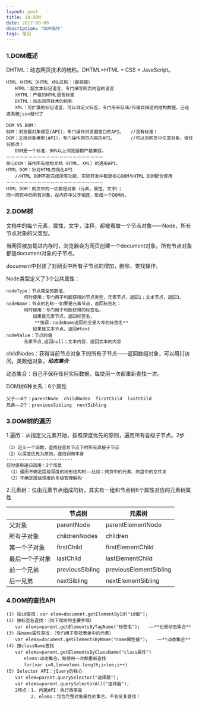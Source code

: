 ```yaml
---
layout: post
title: 14.DOM
date: 2017-09-09
description: "DOM操作"
tags: 笔记   
---
```


### 1.DOM概述
DHTML：动态网页技术的统称。DHTML=HTML + CSS + JavaScript。

```
HTML XHTML DHTML XML区别：（鄙视题）
　　HTML：超文本标记语言，专门编写网页内容的语言
　　XHTML：严格的HTML语言标准
　　DHTML：动态网页技术的统称
　　XML：可扩展的标记语言，可以自定义标签，专门用来存储/传输自描述的结构数据，已经逐渐被json替代了
```
```
DOM VS BOM：
BOM：浏览器对象模型(API)，专门操作浏览器窗口的API。　　//没有标准！
DOM：文档对象模型(API)，专门操作网页内容的API。　　　　//可以对网页中任意对象，做任何修改！
　　DOM是一个标准，90%以上浏览器都严格兼容。
－－－－－－－－－－－－－－－－－－－－－－
核心DOM：操作所有结构文档（HTML、XML）的通用API。
HTML DOM：针对HTML的简化API
　　//HTML DOM不能完成所有功能，实际开发中都是核心DOM与HTML DOM配合使用
－－－－－－－－－－－－－－－－－－－－－－
HTML DOM：网页中的一切都是对象（元素，属性，文字）；
同一网页中的所有对象，在内存中父子相连，形成一个DOM树。

```

### 2.DOM树

文档中的每个元素，属性，文字，注释，都被看做一个节点对象——Node，所有节点对象的父类型。

当网页被加载进内存时，浏览器会为网页创建一个document对象。所有节点对象都是document对象的子节点。

document中封装了对网页中所有子节点的增加，删除，查找操作。

Node类型定义了3个公共属性：
```
nodeType：节点类型的数值，
　　　　何时使用：专门用于判断获得的节点类型，元素节点，返回1；文本节点，返回3。
nodeName：节点的名称——如果是元素节点，返回标签名：
　　　　何时使用：专门用于判断获得的标签名，
　　　　　　如果是元素节点，返回标签名，
	　　　　**强调：nodeName返回的全是大写的标签名**
　　　　　　如果是文本节点，返回#text
nodeValue：节点的值
　　　　元素节点,返回null；文本内容，返回文本的内容
```

childNodes：获得当前节点对象下的所有子节点——返回数组对象，可以用[i]访问。类数组对象，***动态集合***

动态集合：自己不保存任何实际数据，每使用一次都重新查找一次。

DOM树6种关系：6个属性
```
父子——4个：parentNode  childNodes  firstChild  lastChild
兄弟——2个：previousSibling  nextSibling
```

### 3.DOM树的遍历
1.遍历：从指定父元素开始，按照深度优先的原则，遍历所有各级子节点。2步
```
（1）定义一个函数，查找任意负节点下的所有直接子节点
（2）以深度优先为原则，递归调用本身
-------------------------
何时使用递归调用：2个场景
　（1）遍历不确定层级深度的树形结构时——比如：网页中的元素、网盘中的文件夹
　（2）不确定层级深度的多级管理解构
```

2.元素树：仅由元素节点组成的树，其实有一组和节点树6个属性对应的元素树属性

||节点树|元素树
-|-|-
父对象|parentNode|parentElementNode
所有子对象|childrenNodes|children
第一个子对象|firstChild	|firstElementChild
最后一个子对象|lastChild|lastElementChild
前一个兄弟|previousSibling|previousElementSibling
后一兄弟|nextSibling	|nextElementSibling


### 4.DOM的查找API
```
(1) 按id查找：var elem=document.getElementById("id值");
(2) 按标签名查找：（向下爬树的主要手段）
　　var elems=parent.getElementsByTagName("标签名");　　——**也是动态集合**
(3) 按name属性查找：（专门用于查找表单中的元素）
　　var elems=document.getElementsByName("name属性值");　　——**动态集合**
(4) 按className查找
　　var elems=parent.getElementsByClassName("class属性")
　　　　elems:动态集合，每使用一次都重新查找
　　　　for(var i=0,len=elems.length;i<len;i++)
(5) Selector API：jQuery的核心
　　var elem=parent.querySelector("选择器");
　　var elems=parent.querySelectorAll("选择器");
　　2特点：1. 内置API：执行效率高
　　　　　 2. elems：包含完整对象属性的集合，不会反复查找！
```